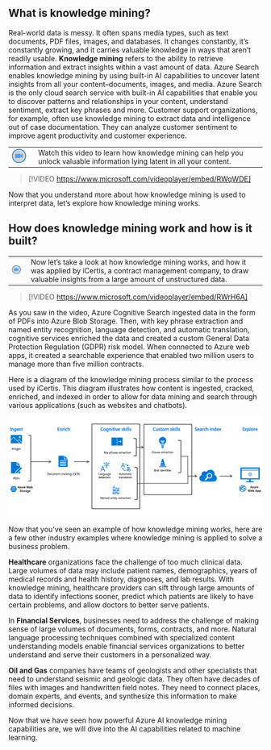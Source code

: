 ## What is knowledge mining?

Real-world data is messy. It often spans media types, such as text documents, PDF files, images, and databases. It changes constantly, it’s constantly growing, and it carries valuable knowledge in ways that aren’t readily usable. **Knowledge mining** refers to the ability to retrieve information and extract insights within a vast amount of data. Azure Search enables knowledge mining by using built-in AI capabilities to uncover latent insights from all your content–documents, images, and media. Azure Search is the only cloud search service with built-in AI capabilities that enable you to discover patterns and relationships in your content, understand sentiment, extract key phrases and more. Customer support organizations, for example, often use knowledge mining to extract data and intelligence out of case documentation. They can analyze customer sentiment to improve agent productivity and customer experience.

|  |  |
| ------------ | -------------| 
|![Icon indicating play video](../media/video-icon.png)|Watch this video to learn how knowledge mining can help you unlock valuable information lying latent in all your content.|

>[!VIDEO https://www.microsoft.com/videoplayer/embed/RWqWDE]

Now that you understand more about how knowledge mining is used to interpret data, let’s explore how knowledge mining works.

## How does knowledge mining work and how is it built?

|  |  |
| ------------ | -------------| 
|![Icon indicating play video](../media/video-icon.png)|Now let’s take a look at how knowledge mining works, and how it was applied by iCertis, a contract management company, to draw valuable insights from a large amount of unstructured data.|

>[!VIDEO https://www.microsoft.com/videoplayer/embed/RWrH6A]

As you saw in the video, Azure Cognitive Search ingested data in the form of PDFs into Azure Blob Storage. Then, with key phrase extraction and named entity recognition, language detection, and automatic translation, cognitive services enriched the data and created a custom General Data Protection Regulation (GDPR) risk model. When connected to Azure web apps, it created a searchable experience that enabled two million users to manage more than five million contracts.

Here is a diagram of the knowledge mining process similar to the process used by iCertis. This diagram illustrates how content is ingested, cracked, enriched, and indexed in order to allow for data mining and search through various applications (such as websites and chatbots).  

![Azure Search and Cognitive Services](../media/ic-gm06-ai-diagram-cognitive.png)

Now that you’ve seen an example of how knowledge mining works, here are a few other industry examples where knowledge mining is applied to solve a business problem.

**Healthcare** organizations face the challenge of too much clinical data. Large volumes of data may include patient names, demographics, years of medical records and health history, diagnoses, and lab results. With knowledge mining, healthcare providers can sift through large amounts of data to identify infections sooner, predict which patients are likely to have certain problems, and allow doctors to better serve patients.

In **Financial Services**, businesses need to address the challenge of making sense of large volumes of documents, forms, contracts, and more. Natural language processing techniques combined with specialized content understanding models enable financial services organizations to better understand and serve their customers in a personalized way.

**Oil and Gas** companies have teams of geologists and other specialists that need to understand seismic and geologic data. They often have decades of files with images and handwritten field notes. They need to connect places, domain experts, and events, and synthesize this information to make informed decisions.

Now that we have seen how powerful Azure AI knowledge mining capabilities are, we will dive into the AI capabilities related to machine learning.
